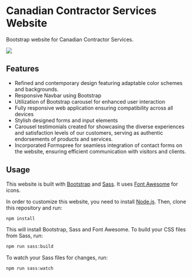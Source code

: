 # Canadian Contractor Services Website

Bootstrap website for Canadian Contractor Services.

<img src="./images/ss.png"  />

## Features

- Refined and contemporary design featuring adaptable color schemes and backgrounds.
- Responsive Navbar using Bootstrap
- Utilization of Bootstrap carousel for enhanced user interaction
- Fully responsive web application ensuring compatibility across all devices
- Stylish designed forms and input elements
- Carousel testimonials created for showcasing the diverse experiences and satisfaction levels of our customers, serving as authentic endorsements of products and services.
- Incorporated Formspree for seamless integration of contact forms on the website, ensuring efficient communication with visitors and clients.

## Usage

This website is built with [Bootstrap](https://getbootstrap.com/) and [Sass](https://sass-lang.com/). It uses [Font Awesome](https://fontawesome.com/) for icons.

In order to customize this website, you need to install [Node.js](https://nodejs.org/en/). Then, clone this repository and run:

```bash
npm install
```

This will install Bootstrap, Sass and Font Awesome. To build your CSS files from Sass, run:

```bash
npm run sass:build
```

To watch your Sass files for changes, run:

```bash
npm run sass:watch
```

